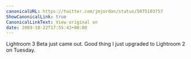 ```yaml
---
canonicalURL: https://twitter.com/jmjordan/status/5075103757
ShowCanonicalLink: true
CanonicalLinkText: View original on
date: 2009-10-22T17:55:43+00:00
---
```

Lightroom 3 Beta just came out. Good thing I just upgraded to Lightroom 2 on Tuesday.